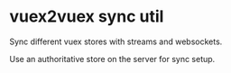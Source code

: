 # vuex2vuex sync util

Sync different vuex stores with streams and websockets.

Use an authoritative store on the server for sync setup.